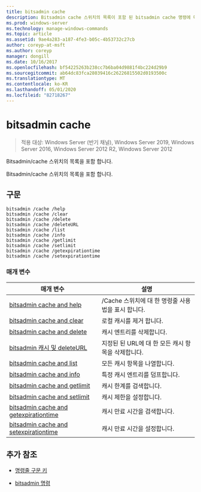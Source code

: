 ```yaml
---
title: bitsadmin cache
description: Bitsadmin cache 스위치의 목록이 포함 된 bitsadmin cache 명령에 대 한 참조 항목입니다.
ms.prod: windows-server
ms.technology: manage-windows-commands
ms.topic: article
ms.assetid: 9ae4a283-a187-4fe3-b05c-4b53732c27cb
author: coreyp-at-msft
ms.author: coreyp
manager: dongill
ms.date: 10/16/2017
ms.openlocfilehash: bf54225263b238cc7b6ba04d9881f4bc224d29b9
ms.sourcegitcommit: ab64dc83fca28039416c26226815502d0193500c
ms.translationtype: MT
ms.contentlocale: ko-KR
ms.lasthandoff: 05/01/2020
ms.locfileid: "82718267"
---
```

# <a name="bitsadmin-cache"></a>bitsadmin cache

> 적용 대상: Windows Server (반기 채널), Windows Server 2019, Windows Server 2016, Windows Server 2012 R2, Windows Server 2012

Bitsadmin/cache 스위치의 목록을 포함 합니다.

Bitsadmin/cache 스위치의 목록을 포함 합니다.

## <a name="syntax"></a>구문

```
bitsadmin /cache /help
bitsadmin /cache /clear
bitsadmin /cache /delete
bitsadmin /cache /deleteURL
bitsadmin /cache /list
bitsadmin /cache /info
bitsadmin /cache /getlimit
bitsadmin /cache /setlimit
bitsadmin /cache /getexpirationtime
bitsadmin /cache /setexpirationtime
```

### <a name="parameters"></a>매개 변수

| 매개 변수 | 설명 |
| -------------- | -------------- |
| [bitsadmin cache and help](bitsadmin-cache-and-help.md) | /Cache 스위치에 대 한 명령줄 사용법을 표시 합니다. |
| [bitsadmin cache and clear](bitsadmin-cache-clear.md) | 로컬 캐시를 제거 합니다. |
| [bitsadmin cache and delete](bitsadmin-cache-and-delete.md) | 캐시 엔트리를 삭제합니다. |
| [bitsadmin 캐시 및 deleteURL](bitsadmin-cache-and-deleteurl.md) | 지정된 된 URL에 대 한 모든 캐시 항목을 삭제합니다. |
| [bitsadmin cache and list](bitsadmin-cache-and-list.md) | 모든 캐시 항목을 나열합니다. |
| [bitsadmin cache and info](bitsadmin-cache-and-info.md) | 특정 캐시 엔트리를 덤프합니다. |
| [bitsadmin cache and getlimit](bitsadmin-cache-and-getlimit.md) | 캐시 한계를 검색합니다. |
| [bitsadmin cache and setlimit](bitsadmin-cache-and-setlimit.md) | 캐시 제한을 설정합니다. |
| [bitsadmin cache and getexpirationtime](bitsadmin-cache-and-getexpirationtime.md) | 캐시 만료 시간을 검색합니다. |
| [bitsadmin cache and setexpirationtime](bitsadmin-cache-and-setexpirationtime.md) | 캐시 만료 시간을 설정합니다. |

## <a name="additional-references"></a>추가 참조

- [명령줄 구문 키](command-line-syntax-key.md)

- [bitsadmin 명령](bitsadmin.md)
